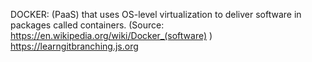 DOCKER: (PaaS) that uses OS-level virtualization to deliver software in packages called containers. (Source: https://en.wikipedia.org/wiki/Docker_(software) ) https://learngitbranching.js.org

